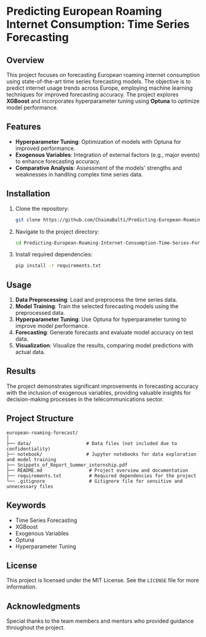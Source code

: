 # Predicting European Roaming Internet Consumption: Time Series Forecasting

## Overview
This project focuses on forecasting European roaming internet consumption using state-of-the-art time series forecasting models. The objective is to predict internet usage trends across Europe, employing machine learning techniques for improved forecasting accuracy. The project explores **XGBoost** and incorporates hyperparameter tuning using **Optuna** to optimize model performance.

## Features
- **Hyperparameter Tuning**: Optimization of models with Optuna for improved performance.
- **Exogenous Variables**: Integration of external factors (e.g., major events) to enhance forecasting accuracy.
- **Comparative Analysis**: Assessment of the models' strengths and weaknesses in handling complex time series data.

## Installation

1. Clone the repository:
   ```bash
   git clone https://github.com/ChaimaBalti/Predicting-European-Roaming-Internet-Consumption-Time-Series-Forecasting.git
   ```
2. Navigate to the project directory:
   ```bash
   cd Predicting-European-Roaming-Internet-Consumption-Time-Series-Forecasting
   ```
3. Install required dependencies:
   ```bash
   pip install -r requirements.txt
   ```

## Usage

1. **Data Preprocessing**: Load and preprocess the time series data.
2. **Model Training**: Train the selected forecasting models using the preprocessed data.
3. **Hyperparameter Tuning**: Use Optuna for hyperparameter tuning to improve model performance.
4. **Forecasting**: Generate forecasts and evaluate model accuracy on test data.
5. **Visualization**: Visualize the results, comparing model predictions with actual data.

## Results
The project demonstrates significant improvements in forecasting accuracy with the inclusion of exogenous variables, providing valuable insights for decision-making processes in the telecommunications sector.

## Project Structure
```plaintext
european-roaming-forecast/
│
├── data/                    # Data files (not included due to confidentiality)
├── notebook/                # Jupyter notebooks for data exploration and model training
├── Snippets_of_Report_Summer_internship.pdf
├── README.md                 # Project overview and documentation
├── requirements.txt          # Required dependencies for the project
└── .gitignore                # Gitignore file for sensitive and unnecessary files
```

## Keywords
- Time Series Forecasting
- XGBoost
- Exogenous Variables
- Optuna
- Hyperparameter Tuning

## License
This project is licensed under the MIT License. See the `LICENSE` file for more information.

## Acknowledgments
Special thanks to the team members and mentors who provided guidance throughout the project.

```
